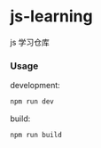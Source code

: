 # js-learning
js 学习仓库


### Usage

development:

```bash
npm run dev
```

build:

```bash
npm run build
```
